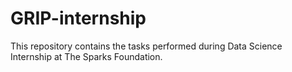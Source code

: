 # GRIP-internship

This repository contains the tasks performed during Data Science Internship at The Sparks Foundation.
